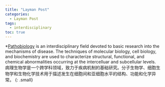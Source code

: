 ```yaml
---
title: "Layman Post"
categories:
  - Layman Post
tags:
  - interdisciplinary
toc: true
---
```

 
*[Pathobiology](https://www.vet.upenn.edu/research/academic-departments/pathobiology) is an interdisciplinary field devoted to basic research into the mechanisms of disease. 
The techniques of molecular biology, cell biology, and biochemistry are used to characterize structural, functional, and chemical abnormalities occurring at the intercelluar and subcellular levels.
病理生物学是一个跨学科领域，致力于疾病机制的基础研究。分子生物学、细胞生物学和生物化学技术用于描述发生在细胞间和亚细胞水平的结构、功能和化学异常。
{: .small}



